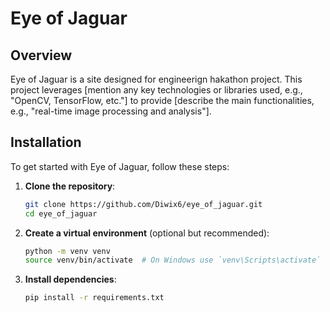 # Eye of Jaguar

## Overview

Eye of Jaguar is a site designed for engineerign hakathon project. This project leverages [mention any key technologies or libraries used, e.g., "OpenCV, TensorFlow, etc."] to provide [describe the main functionalities, e.g., "real-time image processing and analysis"].
## Installation

To get started with Eye of Jaguar, follow these steps:

1. **Clone the repository**:
   ```bash
   git clone https://github.com/Diwix6/eye_of_jaguar.git
   cd eye_of_jaguar
   ```

2. **Create a virtual environment** (optional but recommended):
   ```bash
   python -m venv venv
   source venv/bin/activate  # On Windows use `venv\Scripts\activate`
   ```

3. **Install dependencies**:
   ```bash
   pip install -r requirements.txt
   ```
